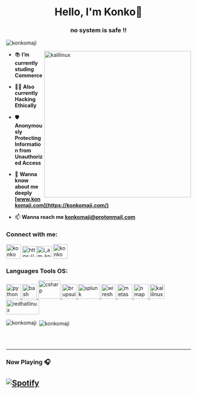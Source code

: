 <h1 align="center">Hello, I'm Konko👋</h1>
<h3 align="center">no system is safe !!</h3>

<p align="left"> <img src="https://komarev.com/ghpvc/?username=konkomaji&label=Github%20Score&color=0e75b6&style=flat" alt="konkomaji" /> </p>
    <img align="right" alt="kalilinux" width="400" src="https://1.bp.blogspot.com/-qXvGBnvRhLM/Xd3Wo4NBWYI/AAAAAAAAQ74/0ZyMYjG0u0wISdj_RKVyYW1a-xk5n6mFgCNcBGAsYHQ/s1600/kali-preview-boot.gif">

- 📚 **I’m currently studing Commerce**
    
- 👨‍💻 **Also currently Hacking Ethically**
 
- 🛡️ **Anonymously Protecting Information from Unauthorized Access**
    
- 👦 **Wanna know about me deeply [www.konkomaji.com](https://konkomaji.com/)**
    
    
- 📫 **Wanna reach me konkomaji@protonmail.com**
    
<h3 align="left">Connect with me:</h3>
<p align="left">
<a href="https://facebook.com/konkomaji.14" target="blank"><img align="center" src="https://i.pinimg.com/originals/27/d5/42/27d542e2e2626de4c08ee3d84aaabb7b.png" alt="konkomaji" height="40" width="40" /></a>
<a href="https://linkedin.com/in/https://www.linkedin.com/in/konkomaji" target="blank"><img align="center" src="https://cdn.jsdelivr.net/npm/simple-icons@3.0.1/icons/linkedin.svg" alt="https://www.linkedin.com/in/konkomaji" height="30" width="40" /></a><a href="https://www.instagram.com/i_am_konko_/" target="blank"><img align="center" src="https://cdn.jsdelivr.net/npm/simple-icons@3.0.1/icons/instagram.svg" alt="i_am_konko_" height="30" width="40" /></a>
<a href="https://twitter.com/konkomaji" target="blank"><img align="center" src="https://i.pinimg.com/originals/5c/a9/8c/5ca98c73b2bb7a02bf8350933c7ca443.png" alt="konkomaji" height="40" width="40" /></a>
    


<h3 align="left">Languages Tools OS:</h3>
<p align="left"> <a href="https://python.org" target="_blank"> <img src="https://upload.wikimedia.org/wikipedia/commons/thumb/c/c3/Python-logo-notext.svg/1200px-Python-logo-notext.svg.png" alt="python" width="40" height="40"/> </a> <a href="https://www.gnu.org/software/bash/" target="_blank"> <img src="https://upload.wikimedia.org/wikipedia/commons/4/4b/Bash_Logo_Colored.svg" alt="bash" width="40" height="40"/> </a> <a href="https://www.w3schools.com/cs/" target="_blank"> <img src="https://brandeps.com/logo-download/C/C-Sharp-logo-vector-01.svg" alt="csharp" width="60" height="50"/> </a> <a href="https://portswigger.net/" target="_blank"> <img src="https://cdn4.iconfinder.com/data/icons/macaron-1/48/BurpSuite-512.png" alt="brupsuite" width="40" height="40"/> </a> <a href="https://www.splunk.com/" target="_blank"> <img src="https://www.splunk.com/content/dam/splunk-logo-dark.svg" alt="splunk" width="60" height="40"/> </a> <a href="https://www.wireshark.org/" target="_blank"> <img src="https://upload.wikimedia.org/wikipedia/commons/thumb/d/df/Wireshark_icon.svg/1200px-Wireshark_icon.svg.png" alt="wireshark" width="40" height="40"/> </a> <a href="https://www.metasploit.com/" target="_blank"> <img src="https://pbs.twimg.com/profile_images/580131056629735424/2ENTk2K2.png" alt="metasploit" width="40" height="40"/> </a> <a href="https://nmap.org/" target="_blank"> <img src="https://nmap.org/images/nmap-logo-256x256.png" alt="nmap" width="40" height="40"/> </a> <a href="https://kali.org/" target="_blank"> <img src="https://i.ibb.co/DKmz0pw/download.png" alt="kalilinux" width="40" height="40"/> </a> <a href="https://www.redhat.com/" target="_blank"> <img src="https://upload.wikimedia.org/wikipedia/sco/thumb/6/6c/RedHat.svg/1280px-RedHat.svg.png" alt="redhatlinux" width="90" height="40"/> </a> </p>
    

<p><img align="left" src="https://github-readme-stats.vercel.app/api/top-langs?username=konkomaji&show_icons=true&locale=en&layout=compact" alt="konkomaji" /></p>
<p>&nbsp;<img align="center" src="https://github-readme-stats.vercel.app/api?username=konkomaji&show_icons=true&locale=en" alt="konkomaji" /></p>
<br />
<br />

---



### Now Playing 🎧

[![Spotify](https://github-readme-remake.vercel.app/api/spotify)](https://open.spotify.com/track/1Xi84slp6FryDSCbzq4UCD?si=0a9c4060470f47bc)
<br/>
---

